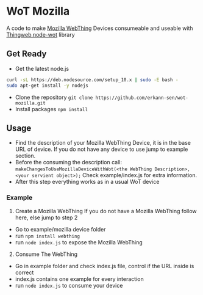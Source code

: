 # WoT Mozilla 

A code to make [Mozilla WebThing](https://iot.mozilla.org/framework/) Devices consumeable and useable with [Thingweb node-wot](https://github.com/eclipse/thingweb.node-wot) library

## Get Ready
* Get the latest node.js
```bash
curl -sL https://deb.nodesource.com/setup_10.x | sudo -E bash -
sudo apt-get install -y nodejs
```
* Clone the repository
	`git clone https://github.com/erkann-sen/wot-mozilla.git`
* Install packages
	`npm install`

## Usage 

* Find the description of your Mozilla WebThing Device, it is in the base URL of device.
	If you do not have any device to use jump to example section.
* Before the consuming the description call:
`makeChangesToUseMozillaDeviceWithWot(<the WebThing Description>, <your servient object>);`
	Check example/index.js for extra information.
* After this step everything works as in a usual WoT device

### Example
1. Create a Mozilla WebThing 
If you do not have a Mozilla WebThing follow here, else jump to step 2
* Go to example/mozilla device folder
* run `npm install webthing`
* run `node index.js` to expose the Mozilla WebThing

2. Consume The WebThing
* Go in example folder and check index.js file, control if the URL inside is correct
* index.js contains one example for every interaction
* run `node index.js` to consume your device

